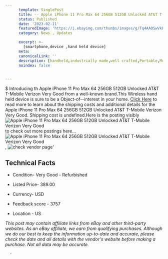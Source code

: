 ```yaml
---
      template: SinglePost
      title: -- Apple iPhone 11 Pro Max 64 256GB 512GB Unlocked AT&T T-Mobile Verizon Very Good
      status: Published
      date: '2023-02-11'
      featuredImage: 'https://i.ebayimg.com/thumbs/images/g/Tq4AAOSwVkFjyBt~/s-l225.jpg'
      category: News , Updates

      excerpt: >-
        [smartphone,device ,hand held device]
      meta:
      canonicalLink: ''
      description: [handheld,industrially made,well crafted,Portable,Mobile,Compact,Convenient,Lightweight,Maneuverable,Man-portable,Miniature,Carriable,Hand-held,Light,Holdable,Transportable,Mobile device,Pocket-sized,On-the-go,Wireless,Cordless,Compact size,Convenient size, smartphone,device ,hand held device]
      noindex: false
      

---
```

$
      Introducing th Apple iPhone 11 Pro Max 64 256GB 512GB Unlocked AT&T T-Mobile Verizon Very Good from a well-known brand.This Wireless hand held device is sure to be a Object-of--interest in your home. [Click Here](https://www.ebay.com/itm/224591387927?hash=item344ab09d17%3Ag%3ATq4AAOSwVkFjyBt%7E&mkevt=1&mkcid=1&mkrid=711-53200-19255-0&campid=%253CePNCampaignId%253E&customid=%253CreferenceId%253E&toolid=10049) to read more to learn about the shipping costs and additional details for the Apple iPhone 11 Pro Max 64 256GB 512GB Unlocked AT&T T-Mobile Verizon Very Good. Shipping cost is undefined.Here is the posting visibly ![Apple iPhone 11 Pro Max 64 256GB 512GB Unlocked AT&T T-Mobile Verizon Very Good](https://i.ebayimg.com/thumbs/images/g/Tq4AAOSwVkFjyBt~/s-l225.jpg) to check out more postings here... ![Apple iPhone 11 Pro Max 64 256GB 512GB Unlocked AT&T T-Mobile Verizon Very Good](https://i.ebayimg.com/images/g/Tq4AAOSwVkFjyBt~/s-l1600.jpg), ![check vendor page](https://origin-galleryplus.ebayimg.com/ws/web/224591387927_2_0_1/225x225.jpg,https://origin-galleryplus.ebayimg.com/ws/web/224591387927_3_0_1/225x225.jpg)'

      

 ## Technical Facts 



     
      

 - Condition- Very Good - Refurbished 


      

 - Listed Price- 389.00 


      

 - Currency- USD 


      

 - Feedback score - 3757 


      

 - Location - US 


      
      

 *_This post may contain affiliate links from eBay and other third-party websites. As an eBay affiliate, we earn from qualifying purchases. Although we do our best to keep the information up-to-date and accurate, please check the date and all details with the vendor's website before making a purchase. Not all data may be accurate._*




      -
